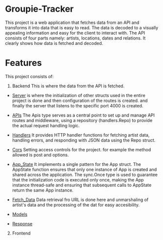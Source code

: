 # Groupie-Tracker

This project is a web application that fetches data from an API and transforms it into data that is easy to read. The data is decoded to a visually appealing information and easy for the client to interact with. The API consists of four parts namely: artists, locations, dates and relations. It clearly shows how data is fetched and decoded. 

# Features
This project consists of:
1. Backend
This is where the data from the API is fetched. 

- [Server](https://github.com/Doreen-Onyango/groupie-tracker/blob/main/backend/cmd/api_server.go) is where the initialization of other structs used in the entire project is done and then configuration of the routes is created. and finally the server that listens to the specific port 4000 is created.

- [APIs]() The Apis type serves as a central point to set up and manage API routes and middleware, using a repository (handlers.Repo) to provide the actual request handling logic.

- [Handlers]() It provides HTTP handler functions for fetching artist data, handling errors, and responding with JSON data using the Repo struct.

- [Cors]() Setting access controls for the project. for example the method allowed is post and options.

- [App_State]() It implements a single pattern for the App struct. The AppState function ensures that only one instance of App is created and shared across the application. The sync.Once type is used to guarantee that the initialization code is executed only once, making the App instance thread-safe and ensuring that subsequent calls to AppState return the same App instance.

- [Fetch_Data]() Data retrieval fro URL is done here and unmarshaling of artist's data and the processing of the dat for easy accesibility.

- [Models]() 

- [Response]()

2. Frontend